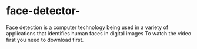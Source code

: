# face-detector-
Face detection is a computer technology being used in a variety of applications that identifies human faces in digital images
To watch the video first you need to download first.
